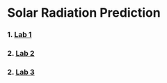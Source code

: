 # Solar Radiation Prediction 

### 1. [Lab 1](https://rpubs.com/qwxd/739999)
### 2. [Lab 2](https://rpubs.com/qwxd/740097)
### 2. [Lab 3](https://rpubs.com/qwxd/753480)
